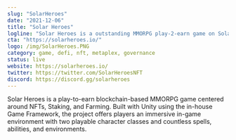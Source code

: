 ```yaml
---
slug: "SolarHeroes"
date: "2021-12-06"
title: "Solar Heroes"
logline: "Solar Heroes is a outstanding MMORPG play-2-earn game on Solana."
cta: "https://solarheroes.io/"
logo: /img/SolarHeroes.PNG
category: game, defi, nft, metaplex, governance
status: live
website: https://solarheroes.io/
twitter: https://twitter.com/SolarHeroesNFT
discord: https://discord.gg/solarheroes
---
```


Solar Heroes is a play-to-earn blockchain-based MMORPG game centered around NFTs, Staking, and Farming. Built with Unity using the in-house Game Framework, the project offers players an immersive in-game environment with two playable character classes and countless spells, abilities, and environments.

